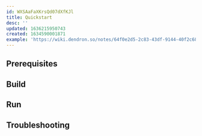 ```yaml
---
id: WXSAaFaXKrsQd07dXfKJl
title: Quickstart
desc: ''
updated: 1636215950743
created: 1634590001871
example: 'https://wiki.dendron.so/notes/64f0e2d5-2c83-43df-9144-40f2c68935aa.html#steps'
---
```


## Prerequisites
<!-- What needs to be done beforehand -->

## Build 
<!-- How to build-->

## Run
<!-- How to run -->

## Troubleshooting
<!-- Common issues -->